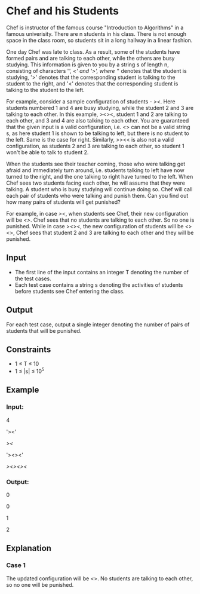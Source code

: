 # Chef and his Students

Chef is instructor of the famous course "Introduction to Algorithms" in a famous univerisity. There are n students in his class. 
There is not enough space in the class room, so students sit in a long hallway in a linear fashion.

One day Chef was late to class. As a result, some of the students have formed pairs and are talking to each other, while the others are busy studying. 
This information is given to you by a string s of length n, consisting of characters '*', <' and '>', where '*' denotes that the 
student is studying, '>' denotes that the corresponding student is talking to the student to the right, and '<' denotes that the corresponding 
student is talking to the student to the left.

For example, consider a sample configuration of students - *><*. 
Here students numbered 1 and 4 are busy studying, while the student 2 and 3 are talking to each other. 
In this example, ><><, student 1 and 2 are talking to each other, and 3 and 4 are also talking to each other. 
You are guaranteed that the given input is a valid configuration, i.e. <> can not be a valid string s, as here student 1 is 
shown to be talking to left, but there is no student to the left. Same is the case for right. 
Similarly, >><< is also not a valid configuration, as students 2 and 3 are talking to each other, so student 1 won't be able to talk to student 2.

When the students see their teacher coming, those who were talking get afraid and immediately turn around, i.e. students talking to left 
have now turned to the right, and the one talking to right have turned to the left. 
When Chef sees two students facing each other, he will assume that they were talking. 
A student who is busy studying will continue doing so. Chef will call each pair of students who were talking and punish them. 
Can you find out how many pairs of students will get punished?

For example, in case *><*, when students see Chef, their new configuration will be *<>*. Chef sees that no students are talking to each other. 
So no one is punished. While in case ><><, the new configuration of students will be <><>, Chef sees that student 2 and 3 are 
talking to each other and they will be punished.

## Input

- The first line of the input contains an integer T denoting the number of the test cases.
- Each test case contains a string s denoting the activities of students before students see Chef entering the class.

## Output

For each test case, output a single integer denoting the number of pairs of students that will be punished.

## Constraints

- 1 ≤ T ≤ 10
- 1 ≤ |s| ≤ 10<sup>5</sup>

## Example

### Input:

4

'><'

*><*

'><><'

*><><><*

### Output:

0

0

1

2

## Explanation

### Case 1

The updated configuration will be <>. No students are talking to each other, so no one will be punished.
